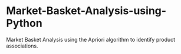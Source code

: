 # Market-Basket-Analysis-using-Python
Market Basket Analysis using the Apriori algorithm to identify product associations.
